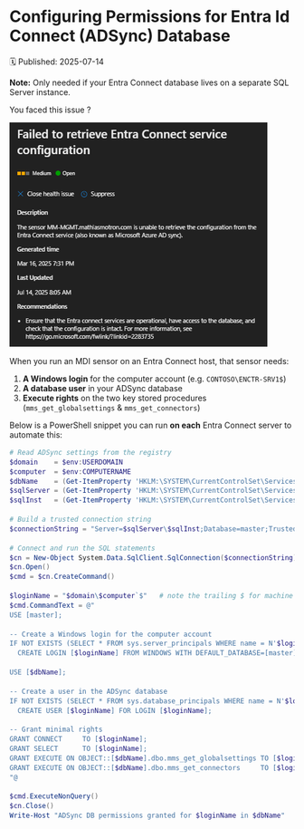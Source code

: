 # Configuring Permissions for Entra Id Connect (ADSync) Database
🗓️ Published: 2025-07-14

**Note:** Only needed if your Entra Connect database lives on a separate SQL Server instance.

You faced this issue ? 

![](assets/Configuring%20MDI%20Permissions%20for%20Entra%20ID%20Connect%20Database/2025-07-14-10-47-28.png)

When you run an MDI sensor on an Entra Connect host, that sensor needs:

1. **A Windows login** for the computer account (e.g. `CONTOSO\ENCTR-SRV1$`)  
2. **A database user** in your ADSync database  
3. **Execute rights** on the two key stored procedures (`mms_get_globalsettings` & `mms_get_connectors`)

Below is a PowerShell snippet you can run **on each** Entra Connect server to automate this:

```powershell
# Read ADSync settings from the registry
$domain    = $env:USERDOMAIN
$computer  = $env:COMPUTERNAME
$dbName    = (Get-ItemProperty 'HKLM:\SYSTEM\CurrentControlSet\Services\ADSync\Parameters' -Name DBName).DBName
$sqlServer = (Get-ItemProperty 'HKLM:\SYSTEM\CurrentControlSet\Services\ADSync\Parameters' -Name Server).Server
$sqlInst   = (Get-ItemProperty 'HKLM:\SYSTEM\CurrentControlSet\Services\ADSync\Parameters' -Name SQLInstance).SQLInstance

# Build a trusted connection string
$connectionString = "Server=$sqlServer\$sqlInst;Database=master;Trusted_Connection=True;"

# Connect and run the SQL statements
$cn = New-Object System.Data.SqlClient.SqlConnection($connectionString)
$cn.Open()
$cmd = $cn.CreateCommand()

$loginName = "$domain\$computer`$"   # note the trailing $ for machine account
$cmd.CommandText = @"
USE [master];

-- Create a Windows login for the computer account
IF NOT EXISTS (SELECT * FROM sys.server_principals WHERE name = N'$loginName')
  CREATE LOGIN [$loginName] FROM WINDOWS WITH DEFAULT_DATABASE=[master];

USE [$dbName];

-- Create a user in the ADSync database
IF NOT EXISTS (SELECT * FROM sys.database_principals WHERE name = N'$loginName')
  CREATE USER [$loginName] FOR LOGIN [$loginName];

-- Grant minimal rights
GRANT CONNECT     TO [$loginName];
GRANT SELECT      TO [$loginName];
GRANT EXECUTE ON OBJECT::[$dbName].dbo.mms_get_globalsettings TO [$loginName];
GRANT EXECUTE ON OBJECT::[$dbName].dbo.mms_get_connectors     TO [$loginName];
"@

$cmd.ExecuteNonQuery()
$cn.Close()
Write-Host "ADSync DB permissions granted for $loginName in $dbName"
```

